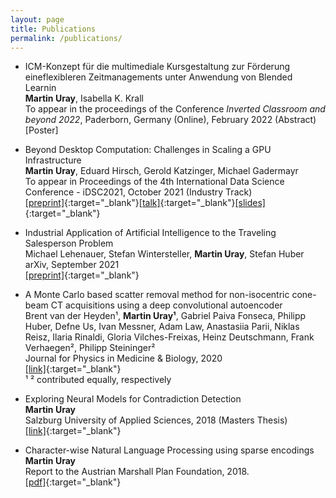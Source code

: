 ```yaml
---
layout: page
title: Publications
permalink: /publications/
---
```



- ICM-Konzept für die multimediale Kursgestaltung zur Förderung eineflexibleren Zeitmanagements unter Anwendung von Blended Learnin<br/>
__Martin Uray__, Isabella K. Krall <br/>
To appear in the proceedings of the Conference _Inverted Classroom and beyond 2022_, Paderborn, Germany (Online), February 2022 (Abstract)<br/>
[Poster]

- Beyond Desktop Computation: Challenges in Scaling a GPU Infrastructure <br/>
__Martin Uray__, Eduard Hirsch, Gerold Katzinger, Michael Gadermayr<br/>
To appear in Proceedings of the 4th International Data Science Conference - iDSC2021, October 2021 (Industry Track)<br/>
[[preprint]](https://arxiv.org/abs/2110.05156){:target="_blank"}[[talk]](https://youtu.be/67dDyaZ-riU?t=157){:target="_blank"}[[slides]](https://uray.at/downloads/publications/idsc2021_presentation.pdf){:target="_blank"}

- Industrial Application of Artificial Intelligence to the Traveling Salesperson Problem<br/>
Michael Lehenauer, Stefan Wintersteller, __Martin Uray__, Stefan Huber<br/>
arXiv, September 2021<br/>
[[preprint]](https://arxiv.org/abs/2109.14392){:target="_blank"}

- A Monte Carlo based scatter removal method for non-isocentric cone-beam CT acquisitions using a deep convolutional autoencoder <br/>
Brent van der Heyden¹, __Martin Uray¹__, Gabriel Paiva Fonseca, Philipp Huber, Defne Us, Ivan Messner, Adam Law, Anastasiia Parii, Niklas Reisz, Ilaria Rinaldi, Gloria Vilches-Freixas, Heinz Deutschmann, Frank Verhaegen², Philipp Steininger²<br/>
Journal for Physics in Medicine & Biology, 2020 <br/>
[[link]](https://doi.org/10.1088/1361-6560/ab8954){:target="_blank"}  <br/>
¹ ² contributed equally, respectively

- Exploring Neural Models for Contradiction Detection  <br/>
__Martin Uray__  <br/>
Salzburg University of Applied Sciences, 2018 (Masters Thesis)  <br/>
[[link]](https://permalink.obvsg.at/fsa/AC15286606){:target="_blank"}

- Character-wise Natural Language Processing using sparse encodings <br/>
__Martin Uray__  <br/>
Report to the Austrian Marshall Plan Foundation, 2018.  <br/>
[[pdf]](https://www.marshallplan.at/images/All-Papers/MP-2018/Uray+Martin_800.pdf){:target="_blank"}
